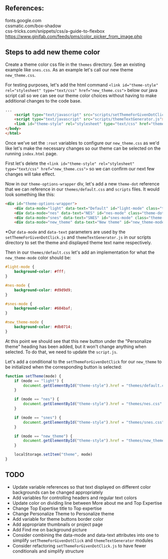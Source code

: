 
## References:
fonts.google.com  
cssmatic.com/box-shadow  
css-tricks.com/snippets/css/a-guide-to-flexbox  
https://www.ginifab.com/feeds/pms/color_picker_from_image.php

## Steps to add new theme color
Create a theme color css file in the `themes` directory. See an existing example like `snes.css`. As an example let's call our new theme `new_theme.css`.

For testing purposes, let's add the html command `<link id="theme-style" rel="stylesheet" type="text/css" href="new_theme.css">` below our java script call so we can see our theme color choices without having to make additional changes to the code base.

```html
...
    <script type="text/javascript" src="scripts/setThemeForGivenDotClick.js"></script>
    <script type="text/javascript" src="scripts/themeTextGenerator.js"></script>
    <link id="theme-style" rel="stylesheet" type="text/css" href="themes/new_theme.css">
</body>
</html>

```

Once we've set the `:root` variables to configure our `new_theme.css` as we'd like let's make the necessary changes so our theme can be selected on the running `index.html` page.

First let's delete the `<link id="theme-style" rel="stylesheet" type="text/css" href="new_theme.css">` so we can confirm our next few changes will take effect.

Now in our `theme-options-wrapper` div, let's add a new `theme-dot` reference that we can reference in our `themes/default.css` and `scripts` files. It would look something like this:

```html
<div id="theme-options-wrapper">
	<div data-mode="light" data-text="Default" id="light-mode" class="theme-dot"></div>
    <div data-mode="nes" data-text="NES" id="nes-mode" class="theme-dot"></div>
    <div data-mode="snes" data-text="SNES" id="snes-mode" class="theme-dot"></div>
    <div data-mode="new_theme" data-text="New theme" id="new_theme-mode" class="theme-dot"></div>
```
*Our `data-mode` and `data-text` parameters are used by the `setThemeForGivenDotClick.js` and `themeTextGenerator.js` in our scripts directory to set the theme and displayed theme text name respectively.

Then in our `themes/default.css` let's add an implementation for what the `new_theme-mode` color should be:

```css
#light-mode {
    background-color: #fff;
}

#nes-mode {
    background-color: #d9d9d9;
}

#snes-mode {
    background-color: #604baf;
}

#new_theme-mode {
    background-color: #db0714;
}
```

At this point we should see that this new button under the "Personalize theme" heading has been added, but it won't change anything when selected. To do that, we need to update the `script.js`.

Let's add a conditional to the `setThemeForGivenDotClick` for our `new_theme` to be initialized when the corresponding button is selected:

```javascript
function setTheme(mode) {
    if (mode == "light") {
        document.getElementById("theme-style").href = "themes/default.css"
    }

    if (mode == "nes") {
        document.getElementById("theme-style").href = "themes/nes.css"
    }

    if (mode == "snes") {
        document.getElementById("theme-style").href = "themes/snes.css"
    }

    if (mode == "new_theme") {
        document.getElementById("theme-style").href = "themes/new_theme.css"
    }

    localStorage.setItem("theme", mode)
}
```

## TODO
- Update variable references so that text displayed on different color backgrounds can be changed appropriately
- Add variables for controlling headers and regular text colors
- Update color on dividing line between More about me and Top Expertise
- Change Top Expertise title to Top expertise
- Change Personalize Theme to Personalize theme
- Add variable for theme buttons border color
- Add appropriate thumbnails or project page
- Add Find me on background picture
- Consider combining the data-mode and data-text attributes into one to simplify `setThemeForGivenDotClick` and `themeTextGenerator` modules
- Consider refactoring `setThemeForGivenDotClick.js` to have fewer conditionals and simplify structure
